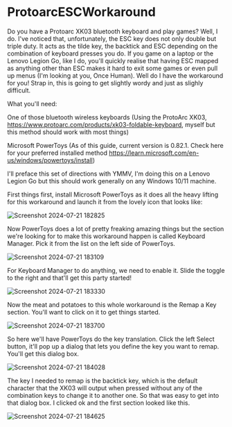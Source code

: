# ProtoarcESCWorkaround
  Do you have a Protoarc XK03 bluetooth keyboard and play games? Well, I do. I've noticed that, unfortunately, the ESC key does not only double but triple duty. It acts as the tilde key, the backtick and ESC depending on the combination of keyboard presses you do. If you game on a laptop or the Lenovo Legion Go, like I do, you'll quickly realise that having ESC mapped as anything other than ESC makes it hard to exit some games or even pull up menus (I'm looking at you, Once Human). Well do I have the workaround for you! Strap in, this is going to get slightly wordy and just as slighly difficult. 

What you'll need:

One of those bluetooth wireless keyboards (Using the ProtoArc XK03, https://www.protoarc.com/products/xk03-foldable-keyboard, myself but this method should work with most things)

Microsoft PowerToys (As of this guide, current version is 0.82.1. Check here for your preferred installed method https://learn.microsoft.com/en-us/windows/powertoys/install)

I'll preface this set of directions with YMMV, I'm doing this on a Lenovo Legion Go but this should work generally on any Windows 10/11 machine.

First things first, install Microsoft PowerToys as it does all the heavy lifting for this workaround and launch it from the lovely icon that looks like:


![Screenshot 2024-07-21 182825](https://github.com/user-attachments/assets/572d3939-dba7-4a8b-8821-76cc83d170b7)

Now PowerToys does a lot of pretty freaking amazing things but the section we're looking for to make this workaround happen is called Keyboard Manager. Pick it from the list on the left side of PowerToys.

![Screenshot 2024-07-21 183109](https://github.com/user-attachments/assets/c5ae3614-0720-48d2-8570-cfa235dea255)

For Keyboard Manager to do anything, we need to enable it. Slide the toggle to the right and that'll get this party started!

![Screenshot 2024-07-21 183330](https://github.com/user-attachments/assets/b89e56f7-7bab-4693-b0d3-8ba409d58830)

Now the meat and potatoes to this whole workaround is the Remap a Key section. You'll want to click on it to get things started.

![Screenshot 2024-07-21 183700](https://github.com/user-attachments/assets/e5a19e43-f5cc-499d-a48f-9687a44b84a6)

So here we'll have PowerToys do the key translation. Click the left Select button, it'll pop up a dialog that lets you define the key you want to remap. You'll get this dialog box.

![Screenshot 2024-07-21 184028](https://github.com/user-attachments/assets/8f445738-d0ce-462e-9716-d137862206a0)

The key I needed to remap is the backtick key, which is the default character that the XK03 will output when pressed without any of the combination keys to change it to another one. So that was easy to get into that dialog box. I clicked ok and the first section looked like this.

![Screenshot 2024-07-21 184625](https://github.com/user-attachments/assets/ea79f76c-752e-4a8b-9e24-7ef66fa73285)









